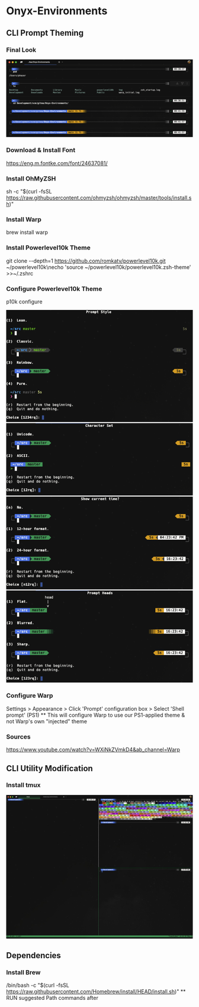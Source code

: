 # Onyx-Environments

## CLI Prompt Theming

### Final Look
![Screenshot of terminal prompt](./images/p10k_configured_theme_example.png)

### Download & Install Font
https://eng.m.fontke.com/font/24637081/

### Install OhMyZSH
sh -c "$(curl -fsSL https://raw.githubusercontent.com/ohmyzsh/ohmyzsh/master/tools/install.sh)"

### Install Warp
brew install warp

### Install Powerlevel10k Theme
git clone --depth=1 https://github.com/romkatv/powerlevel10k.git ~/powerlevel10k\necho 'source ~/powerlevel10k/powerlevel10k.zsh-theme' >>~/.zshrc

### Configure Powerlevel10k Theme
p10k configure

![Configure Example I](./images/p10k_configure_prompt_example_1.png)
![Configure Example II](./images/p10k_configure_prompt_example_2.png)
![Configure Example III](./images/p10k_configure_prompt_example_3.png)
![Configure Example IV](./images/p10k_configure_prompt_example_4.png)

### Configure Warp
Settings > Appearance > Click 'Prompt' configuration box > Select 'Shell prompt' (PS1)
** This will configure Warp to use our PS1-applied theme & not Warp's own "injected" theme

### Sources
https://www.youtube.com/watch?v=WXiNkZVmkD4&ab_channel=Warp

## CLI Utility Modification

### Install tmux
![Tmux Example](./images/tmux_with_prompt_theme.png)

## Dependencies

### Install Brew
/bin/bash -c "$(curl -fsSL https://raw.githubusercontent.com/Homebrew/install/HEAD/install.sh)"
** RUN suggested Path commands after